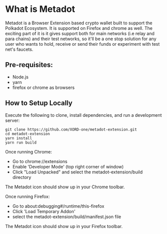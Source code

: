 # What is Metadot

Metadot is a Browser Extension based crypto wallet built to support the Polkadot Ecosystem. It is supported on Firefox and chrome as well. The exciting part of it is it gives support both for main networks (i.e relay and para chains) and their test networks, so it'll be a one stop solution for any user who wants to hold, receive or send their funds or experiment with test net's faucets.

## Pre-requisites:

- Node.js
- yarn
- firefox or chrome as browsers

## How to Setup Locally

Execute the following to clone, install dependencies, and run a development server:

```
git clone https://github.com/XORD-one/metadot-extension.git
cd metadot-extension
yarn install
yarn run build
```

Once running Chrome:

- Go to chrome://extensions
- Enable 'Developer Mode' (top right corner of window)
- Click "Load Unpacked" and select the metadot-extension/build directory

The Metadot icon should show up in your Chrome toolbar.

Once running Firefox:

- Go to about:debugging#/runtime/this-firefox
- Click 'Load Temporary Addon'
- select the metadot-extension/build/manifest.json file

The Metadot icon should show up in your Firefox toolbar.
